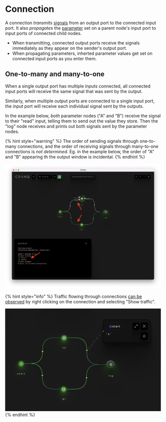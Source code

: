 # Connection

A connection _transmits_ [signals](signal.md) from an output port to the connected input port. It also _propagates_ the [parameter](parameter.md) set on a parent node's input port to input ports of connected child nodes.

* When transmitting, connected output ports receive the signals immediately as they appear on the sender's output port.
* When propagating parameters, inherted parameter values get set on connected input ports as you enter them.

## One-to-many and many-to-one

When a single output port has multiple inputs connected, all connected input ports will receive the same signal that was sent by the output.

Similarly, when multiple output ports are connected to a single input port, the input port will receive each individual signal sent by the outputs.

In the example below, _both_ parameter nodes ("A" and "B") receive the signal to their "read" input, telling them to send out the value they store. Then the "log" node receives and prints out both signals sent by the parameter nodes.

{% hint style="warning" %}
The order of sending signals through one-to-many connections, and the order of receiving signals through many-to-one connections is _not determined_. Eg. in the example below, the order of "A" and "B" appearing th the output window is incidental.
{% endhint %}

![One-to-many and many-to-one](<../../.gitbook/assets/Screenshot 2022-06-25 at 13.39.27.png>)

{% hint style="info" %}
Traffic flowing through connections [can be observed](../../how-to/basic/observing-traffic.md) by right clicking on the connection and selecting "Show traffic".

<img src="../../.gitbook/assets/Screenshot 2022-06-25 at 13.59.27.png" alt="" data-size="original">
{% endhint %}

